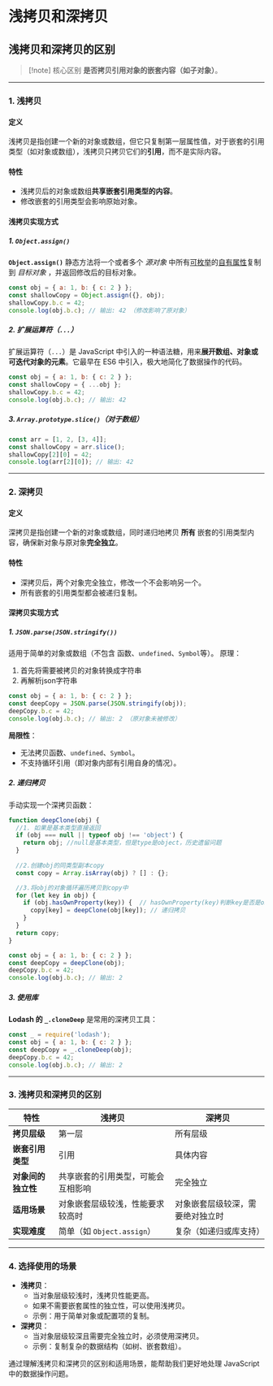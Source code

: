 # 浅拷贝和深拷贝
## 浅拷贝和深拷贝的区别

>[!note] 核心区别
**是否拷贝引用对象的嵌套内容（如子对象）**。

---

### 1. 浅拷贝

#### **定义**
浅拷贝是指创建一个新的对象或数组，但它只复制第一层属性值，对于嵌套的引用类型（如对象或数组），浅拷贝只拷贝它们的**引用**，而不是实际内容。

#### 特性
- 浅拷贝后的对象或数组**共享嵌套引用类型的内容**。
- 修改嵌套的引用类型会影响原始对象。

#### 浅拷贝实现方式

##### 1. **`Object.assign()`**
**`Object.assign()`** 静态方法将一个或者多个 _源对象_ 中所有[可枚举](https://developer.mozilla.org/zh-CN/docs/Web/JavaScript/Reference/Global_Objects/Object/propertyIsEnumerable)的[自有属性](https://developer.mozilla.org/zh-CN/docs/Web/JavaScript/Reference/Global_Objects/Object/hasOwn)复制到 _目标对象_ ，并返回修改后的目标对象。
```js
const obj = { a: 1, b: { c: 2 } };
const shallowCopy = Object.assign({}, obj);
shallowCopy.b.c = 42;
console.log(obj.b.c); // 输出: 42 （修改影响了原对象）
```
##### 2. 扩展运算符（`...`）
扩展运算符（`...`）是 JavaScript 中引入的一种语法糖，用来**展开数组、对象或可迭代对象的元素**。它最早在 ES6 中引入，极大地简化了数据操作的代码。
```js
const obj = { a: 1, b: { c: 2 } };
const shallowCopy = { ...obj };
shallowCopy.b.c = 42;
console.log(obj.b.c); // 输出: 42
```

##### 3. **`Array.prototype.slice()`**（对于数组）
```javascript
const arr = [1, 2, [3, 4]];
const shallowCopy = arr.slice();
shallowCopy[2][0] = 42;
console.log(arr[2][0]); // 输出: 42
```

---

### 2. 深拷贝

#### **定义**
深拷贝是指创建一个新的对象或数组，同时递归地拷贝 **所有** 嵌套的引用类型内容，确保新对象与原对象**完全独立**。

#### 特性
- 深拷贝后，两个对象完全独立，修改一个不会影响另一个。
- 所有嵌套的引用类型都会被递归复制。

#### 深拷贝实现方式
##### 1. **`JSON.parse(JSON.stringify())`**
适用于简单的对象或数组（不包含 函数、`undefined`、`Symbol`等）。
原理：
1. 首先将需要被拷贝的对象转换成字符串
2. 再解析json字符串
```javascript
const obj = { a: 1, b: { c: 2 } };
const deepCopy = JSON.parse(JSON.stringify(obj));
deepCopy.b.c = 42;
console.log(obj.b.c); // 输出: 2 （原对象未被修改）
```

**局限性**：
- 无法拷贝函数、`undefined`、`Symbol`。
- 不支持循环引用（即对象内部有引用自身的情况）。
##### 2. 递归拷贝
手动实现一个深拷贝函数：
```javascript
function deepClone(obj) {
  //1. 如果是基本类型直接返回
  if (obj === null || typeof obj !== 'object') { 
    return obj; //null是基本类型，但是type是object，历史遗留问题
  }
  
  //2.创建obj的同类型副本copy
  const copy = Array.isArray(obj) ? [] : {};

  //3.将obj的对象循环遍历拷贝到copy中
  for (let key in obj) {
    if (obj.hasOwnProperty(key)) {  // hasOwnProperty(key)判断key是否是obj的属性
      copy[key] = deepClone(obj[key]); // 递归拷贝
    }
  }
  return copy;
}

const obj = { a: 1, b: { c: 2 } };
const deepCopy = deepClone(obj);
deepCopy.b.c = 42;
console.log(obj.b.c); // 输出: 2
```

##### 3. 使用库
**Lodash 的 `_.cloneDeep`** 是常用的深拷贝工具：

```javascript
const _ = require('lodash');
const obj = { a: 1, b: { c: 2 } };
const deepCopy = _.cloneDeep(obj);
deepCopy.b.c = 42;
console.log(obj.b.c); // 输出: 2
```

---

### **3. 浅拷贝和深拷贝的区别**

| 特性          | 浅拷贝                   | 深拷贝              |
| ----------- | --------------------- | ---------------- |
| **拷贝层级**    | 第一层                   | 所有层级             |
| **嵌套引用类型**  | 引用                    | 具体内容             |
| **对象间的独立性** | 共享嵌套的引用类型，可能会互相影响     | 完全独立             |
| **适用场景**    | 对象嵌套层级较浅，性能要求较高时      | 对象嵌套层级较深，需要绝对独立时 |
| **实现难度**    | 简单（如 `Object.assign`） | 复杂（如递归或库支持）      |

---

### **4. 选择使用的场景**

- **浅拷贝**：
    - 当对象层级较浅时，浅拷贝性能更高。
    - 如果不需要嵌套属性的独立性，可以使用浅拷贝。
    - 示例：用于简单对象或配置项的复制。
- **深拷贝**：
    - 当对象层级较深且需要完全独立时，必须使用深拷贝。
    - 示例：复制复杂的数据结构（如树、嵌套数组）。

通过理解浅拷贝和深拷贝的区别和适用场景，能帮助我们更好地处理 JavaScript 中的数据操作问题。

